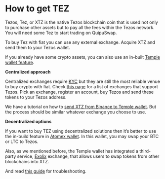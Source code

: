# How to get TEZ

Tezos, Tez, or XTZ is the native Tezos blockchain coin that is used not only to purchase other assets but to pay all the fees within the Tezos network. You will need some Tez to start trading on QuipuSwap.

To buy Tez with fiat you can use any external exchange. Acquire XTZ and send them to your Tezos wallet.

If you already have some crypto assets, you can also use an in-built [Temple wallet feature](https://templewallet.com).

**Centralized approach**

Centralized exchanges require [KYC](https://en.wikipedia.org/wiki/Know\_your\_customer) but they are still the most reliable venue to buy crypto with fiat. Check [this page](https://coinmarketcap.com/currencies/tezos/markets/) for a list of exchanges that support Tezos. Pick an exchange, register an account, buy Tezos and send these tokens to your Tezos address.

We have a tutorial on how to [send XTZ from Binance to Temple wallet](https://madfish.crunch.help/temple-wallet/how-to-sent-tez-xtz-from-binance-to-the-temple-wallet). But the process should be similar whatever exchange you choose to use.

**Decentralized options**

If you want to buy TEZ using decentralized solutions then it’s better to use the in-build feature in [Atomex wallet](https://atomex.me). In this wallet, you may swap your BTC or LTC to Tezos.

Also, as we mentioned before, the Temple wallet has integrated a third-party service, [Exolix](https://exolix.com) exchange, that allows users to swap tokens from other blockchains into XTZ.

And read [this guide](https://madfish.crunch.help/temple-wallet/i-topped-up-tez-balance-via-temple-s-buy-tab-but-never-received-the-xtz-what-should-i-do) for troubleshooting.
